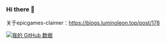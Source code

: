 ### Hi there 👋

<!--
**luminoleon/luminoleon** is a ✨ _special_ ✨ repository because its `README.md` (this file) appears on your GitHub profile.

Here are some ideas to get you started:

- 🔭 I’m currently working on ...
- 🌱 I’m currently learning ...
- 👯 I’m looking to collaborate on ...
- 🤔 I’m looking for help with ...
- 💬 Ask me about ...
- 📫 How to reach me: ...
- 😄 Pronouns: ...
- ⚡ Fun fact: ...
-->

关于epicgames-claimer：<https://blogs.luminoleon.top/post/178>

[![我的 GitHub 数据](https://github-readme-stats.vercel.app/api?username=luminoleon)]()
